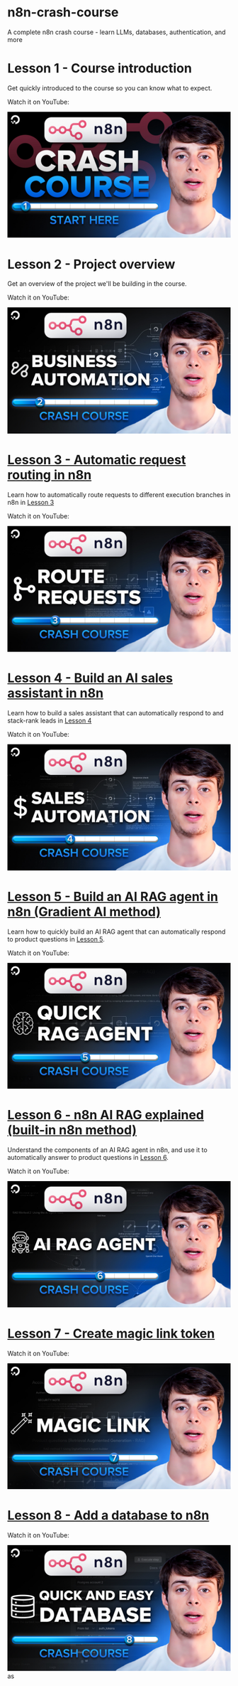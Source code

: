 # n8n-crash-course
A complete n8n crash course - learn LLMs, databases, authentication, and more

# Lesson 1 - Course introduction
Get quickly introduced to the course so you can know what to expect.

Watch it on YouTube:

[![Lesson 1 video](thumbnails/lesson_1.jpg)](https://www.youtube.com/watch?v=BLG9kpUCnww&list=PLseEp7p6EwibcvBe7cOWqDmN99zA1YFL2&index=1)


# Lesson 2 - Project overview
Get an overview of the project we'll be building in the course.

Watch it on YouTube:

[![Lesson 2 video](thumbnails/lesson_2.jpg)](https://www.youtube.com/watch?v=OP5FJBF4p5c&list=PLseEp7p6EwibcvBe7cOWqDmN99zA1YFL2&index=2)


# [Lesson 3 - Automatic request routing in n8n](./lessons/lesson_3/README.md)

Learn how to automatically route requests to different execution branches in n8n in [Lesson 3](./lessons/lesson_3/README.md)

Watch it on YouTube:

[![Lesson 3 video](thumbnails/lesson_3.jpg)](https://www.youtube.com/watch?v=QJ0MXbEOijY&list=PLseEp7p6EwibcvBe7cOWqDmN99zA1YFL2&index=3)


# [Lesson 4 - Build an AI sales assistant in n8n](./lessons/lesson_4/README.md)

Learn how to build a sales assistant that can automatically respond to and stack-rank leads in [Lesson 4](./lessons/lesson_4/README.md)

Watch it on YouTube:

[![Lesson 4 video](thumbnails/lesson_4.jpg)](https://www.youtube.com/watch?v=BMAv6-YZfvE&list=PLseEp7p6EwibcvBe7cOWqDmN99zA1YFL2&index=4)

# [Lesson 5 - Build an AI RAG agent in n8n (Gradient AI method)](./lessons/lesson_5/README.md)

Learn how to quickly build an AI RAG agent that can automatically respond to product questions in [Lesson 5](./lessons/lesson_5/README.md).

Watch it on YouTube:

[![Lesson 5 video](thumbnails/lesson_5.jpg)](https://www.youtube.com/watch?v=-PrhgxaBZG0&list=PLseEp7p6EwibcvBe7cOWqDmN99zA1YFL2&index=5)

# [Lesson 6 - n8n AI RAG explained (built-in n8n method)](./lessons/lesson_6/README.md)

Understand the components of an AI RAG agent in n8n, and use it to automatically answer to product questions in [Lesson 6](./lessons/lesson_6/README.md).

Watch it on YouTube:

[![Lesson 6 video](thumbnails/lesson_6.jpg)](https://www.youtube.com/watch?v=g2bhGPaDUw0&list=PLseEp7p6EwibcvBe7cOWqDmN99zA1YFL2&index=6)

# [Lesson 7 - Create magic link token](./lessons/lesson_7/README.md)

Watch it on YouTube:

[![Lesson 7 video](thumbnails/lesson_7.jpg)](https://www.youtube.com/watch?v=N0fFCq1i0mI&list=PLseEp7p6EwibcvBe7cOWqDmN99zA1YFL2&index=7)


# [Lesson 8 - Add a database to n8n](./lessons/lesson_8/README.md)

Watch it on YouTube:

[![Lesson 8 video](thumbnails/lesson_8.jpg)](https://www.youtube.com/watch?v=OLdrBML0N7k&list=PLseEp7p6EwibcvBe7cOWqDmN99zA1YFL2&index=8)as
